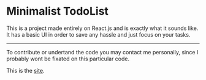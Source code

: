 # Minimalist TodoList


This is a project made entirely on React.js and is exactly what it sounds like. It has a basic UI in order to save any hassle and just focus on your tasks.

---
To contribute or undertand the code you may contact me personally, since I probably wont be fixated on this particular code.

This is the [site](https://srijan-sriv.github.io/todolist/).
